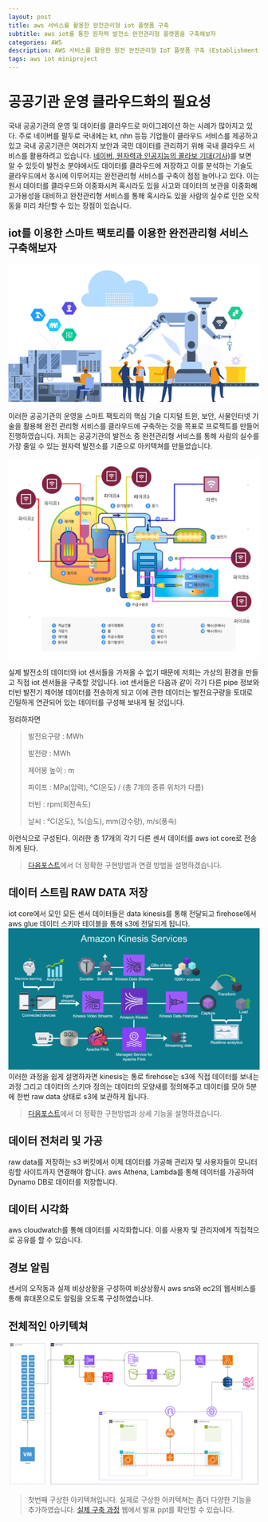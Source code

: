 ```yaml
---
layout: post
title: aws 서비스를 활용한 완전관리형 iot 플랫폼 구축
subtitle: aws iot를 통한 원자력 발전소 완전관리형 플랫폼을 구축해보자
categories: AWS
description: AWS 서비스를 활용한 원전 완전관리형 IoT 플랫폼 구축 (Establishment of a nuclear power plant fully managed IoT platform using AWS services)
tags: aws iot miniproject
---
```


# 공공기관 운영 클라우드화의 필요성

 국내 공공기관의 운영 및 데이터를 클라우드로 마이그레이션 하는 사례가 많아지고 있다. 주로 네이버를 필두로 국내에는 kt, nhn 등등 기업들이 클라우드 서비스를 제공하고 있고 국내 공공기관은 여러가지 보안과 국민 데이터를 관리하기 위해 국내 클라우드 서비스를 활용하려고 있습니다. [네이버, 원자력과 인공지능의 콜라보 기대(기사)](https://www.kaeri.re.kr/board/view?menuId=MENU00326&linkId=11151)를 보면 알 수 있듯이 발전소 분야에서도 데이터를 클라우드에 저장하고 이를 분석하는 기술도 클라우드에서 동시에 이루어지는 완전관리형 서비스를 구축이 점점 늘어나고 있다. 이는 원시 데이터를 클라우드와 이중화시켜 혹시라도 있을 사고와 데이터의 보관을 이중화해 고가용성을 대비하고 완전관리형 서비스를 통해 혹시라도 있을 사람의 실수로 인한 오작동을 미리 차단할 수 있는 장점이 있습니다.


## iot를 이용한 스마트 팩토리를 이용한 완전관리형 서비스 구축해보자

![Untitled](/assets/images/2024-03-01/digital.png)

이러한 공공기관의 운영을 스마트 팩토리의 핵심 기술 디지털 트윈, 보안, 사물인터넷 기술을 활용해 완전 관리형 서비스를 클라우드에 구축하는 것을 목표로 프로젝트를 만들어 진행하였습니다. 저희는 공공기관의 발전소 중 완전관리형 서비스를 통해 사람의 실수를 가장 줄일 수 있는 원자력 발전소를 기준으로 아키텍쳐를 만들었습니다.

![Untitled](/assets/images/2024-03-01/nuclear.png)

실제 발전소의 데이터와 iot 센서들을 가져올 수 없기 때문에 저희는 가상의 환경을 만들고 직접 iot 센서들을 구축할 것입니다. iot 센서들은 다음과 같이 각기 다른 pipe 정보와 터빈 발전기 제어봉 데이터를 전송하게 되고 이에 관한 데이터는 발전요구량을 토대로 긴밀하게 연관되어 있는 데이터를 구성해 보내게 될 것입니다.

정리하자면
>발전요구량 : MWh
>
>발전량 : MWh
>
>제어봉 높이 : m
>
>파이프 : MPa(압력), °C(온도) / (총 7개의 종류 위치가 다름)
>
>터빈 : rpm(회전속도)
>
>날씨 : °C(온도), %(습도), mm(강수량), m/s(풍속) 

이런식으로 구성된다. 이러한 총 17개의 각기 다른 센서 데이터를 aws iot core로 전송하게 된다.

>[다음포스트](https://code-y-learner.github.io/aws/2024/03/03/Establishment-of-a-nuclear-power-plant-fully-managed-IoT-platform-using-AWS-services(2).html)에서 더 정확한 구현방법과 연결 방법을 설명하겠습니다.

## 데이터 스트림 RAW DATA 저장
iot core에서 모인 모든 센서 데이터들은 data kinesis를 통해 전달되고 firehose에서 aws glue 데이터 스키마 테이블을 통해 s3에 전달되게 됩니다.
![kinesis](/assets/images/2024-03-01/kinesis.png) 
이러한 과정을 쉽게 설명하자면 kinesis는 통로 firehose는 s3에 직접 데이터를 보내는 과정 그리고 데이터의 스키마 정의는 데이터의 모양새를 정의해주고 데이터를 모아 5분에 한번 raw data 상태로 s3에 보관하게 됩니다.

>[다음포스트](https://code-y-learner.github.io/aws/2024/03/03/Establishment-of-a-nuclear-power-plant-fully-managed-IoT-platform-using-AWS-services(2).html)에서 더 정확한 구현방법과 상세 기능을 설명하겠습니다.

## 데이터 전처리 및 가공
raw data를 저장하는 s3 버킷에서 이제 데이터를 가공해 관리자 및 사용자들이 모니터링할 사이트까지 연결해야 합니다.
aws Athena, Lambda를 통해 데이터를 가공하여 Dynamo DB로 데이터를 저장합니다.

## 데이터 시각화
aws cloudwatch를 통해 데이터를 시각화합니다. 이를 사용자 및 관리자에게 직접적으로 공유를 할 수 있습니다.

## 경보 알림
센서의 오작동과 실제 비상상황을 구성하여 비상상황시 aws sns와 ec2의 웹서비스를 통해 휴대폰으로도 알림을 오도록 구성하였습니다.

## 전체적인 아키텍쳐

![architecture](/assets/images/2024-03-01/arch1.png)

> 첫번째 구상한 아키텍쳐입니다. 실제로 구상한 아키텍쳐는 좀더 다양한 기능을 추가하였습니다. [실제 구축 과정](https://code-y-learner.github.io/aws_iotproject/) 웹에서 발표 ppt를 확인할 수 있습니다.